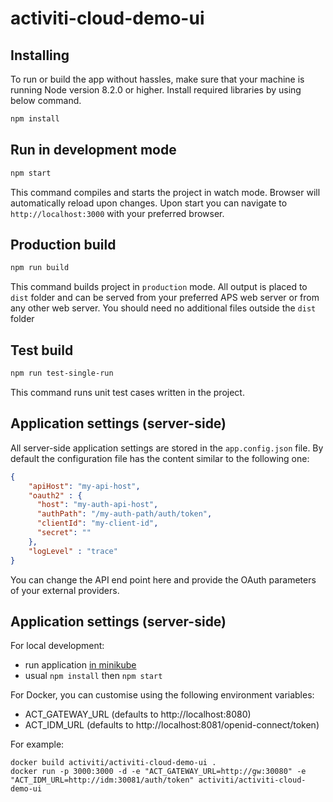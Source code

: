 # activiti-cloud-demo-ui

## Installing

To run or build the app without hassles, make sure that your machine is running Node version 8.2.0 or higher. Install required libraries by using below command.

```sh
npm install
```

## Run in development mode

```sh
npm start
```

This command compiles and starts the project in watch mode.
Browser will automatically reload upon changes.
Upon start you can navigate to `http://localhost:3000` with your preferred browser.

## Production build

```sh
npm run build
```

This command builds project in `production` mode.
All output is placed to `dist` folder and can be served from your preferred APS web server or from any other web server.
You should need no additional files outside the `dist` folder

## Test build

```sh
npm run test-single-run
```

This command runs unit test cases written in the project.

## Application settings (server-side)

All server-side application settings are stored in the `app.config.json` file.
By default the configuration file has the content similar to the following one:

```json
{
    "apiHost": "my-api-host",
    "oauth2" : {
      "host": "my-auth-api-host",
      "authPath": "/my-auth-path/auth/token",
      "clientId": "my-client-id",
      "secret": ""
    },
    "logLevel" : "trace"
}
```

You can change the API end point here and provide the OAuth parameters of your external providers.

## Application settings (server-side)

For local development:

* run application [in minikube](https://activiti.gitbooks.io/activiti-7-developers-guide/content/getting-started/minikube.html)
* usual `npm install` then `npm start`

For Docker, you can customise using the following environment variables:
* ACT_GATEWAY_URL (defaults to http://localhost:8080)
* ACT_IDM_URL (defaults to http://localhost:8081/openid-connect/token)

For example:

```
docker build activiti/activiti-cloud-demo-ui .
docker run -p 3000:3000 -d -e "ACT_GATEWAY_URL=http://gw:30080" -e "ACT_IDM_URL=http://idm:30081/auth/token" activiti/activiti-cloud-demo-ui
```

